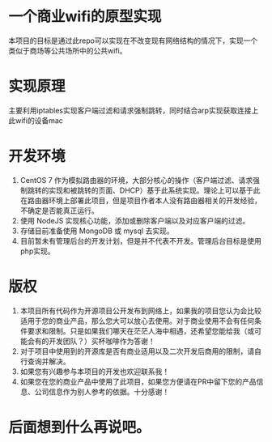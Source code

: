 # 一个商业wifi的原型实现
本项目的目标是通过此repo可以实现在不改变现有网络结构的情况下，实现一个类似于商场等公共场所中的公共wifi。

# 实现原理
主要利用iptables实现客户端过滤和请求强制跳转，同时结合arp实现获取连接上此wifi的设备mac

# 开发环境
1. CentOS 7 作为模拟路由器的环境，大部分核心的操作（客户端过滤、请求强制跳转的实现和被跳转的页面、DHCP）基于此系统实现。理论上可以基于此在路由器环境上部署此项目，但是项目作者本人没有路由器相关的开发经验，不确定是否能真正运行。
2. 使用 NodeJS 实现核心功能，添加或删除客户端以及对应客户端的过滤。
3. 存储目前准备使用 MongoDB 或 mysql 去实现。
4. 目前暂未有管理后台的开发计划，但是并不代表不开发。管理后台目标是使用php实现。

# 版权
1. 本项目所有代码作为开源项目公开发布到网络上，如果我的项目您认为会比较适用于您的商业产品，那么您大可以放心去使用。对于商业使用不会有任何条件要求和限制。只是如果我们哪天在茫茫人海中相遇，还希望您能给我（或可能会有的开发团队？）买杯咖啡作为答谢！
2. 对于项目中使用到的开源库是否有商业适用以及二次开发后商用的限制，请自行查询并解决。
3. 如果您有兴趣参与本项目的开发也欢迎联系我！
4. 如果您在您的商业产品中使用了此项目，如果您方便请在PR中留下您的产品信息、公司信息作为别人参考的依据。十分感谢！

# 后面想到什么再说吧。